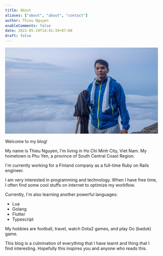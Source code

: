 ```yaml
---
title: About
aliases: ["about", "about", "contact"]
author: Thieu Nguyen
enableComments: false
date: 2022-05-19T14:41:19+07:00
draft: false
---
```


![me](thieu_nguyen_on_fuji_moutain.jpeg)

Welcome to my blog!

My name is Thieu Nguyen, I'm living in Ho Chi Minh City, Viet Nam. My hometown is Phu Yen, a province of South Central Coast Region.

I'm currently working for a Finland company as a full-time Ruby on Rails engineer.

I am very interested in programming and technology. When I have free time, I often find some cool stuffs on internet to optimize my workflow.

Currently, I'm also learning another powerful languages:

- Lua
- Golang
- Flutter
- Typescript

My hobbies are football, travel, watch Dota2 games, and play Go (baduk) game.

This blog is a culmination of everything that I have learnt and thing that I find interesting. Hopefully this inspires you and anyone who reads this.
